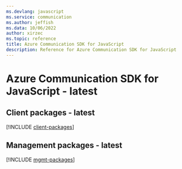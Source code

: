 ```yaml
---
ms.devlang: javascript
ms.service: communication
ms.author: jeffish
ms.data: 10/06/2022
author: xirzec
ms.topic: reference
title: Azure Communication SDK for JavaScript
description: Reference for Azure Communication SDK for JavaScript
---
```

# Azure Communication SDK for JavaScript - latest

## Client packages - latest
[!INCLUDE [client-packages](communication-client-index.md)]
## Management packages - latest
[!INCLUDE [mgmt-packages](communication-mgmt-index.md)]